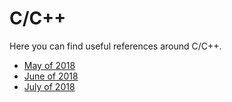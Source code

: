 # C/C++

Here you can find useful references around C/C++.

- [May of 2018](https://github.com/hqxsn/Awesome-Bookmarks-From-Globe/tree/master/Programming/C%7CC%2B%2B/2018-05/Readme.md) 
- [June of 2018](https://github.com/hqxsn/Awesome-Bookmarks-From-Globe/tree/master/Programming/C%7CC%2B%2B/2018-06/Readme.md) 
- [July of 2018](https://github.com/hqxsn/Awesome-Bookmarks-From-Globe/tree/master/Programming/C%7CC%2B%2B/2018-07/Readme.md) 

